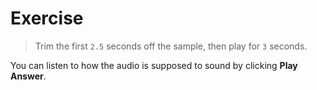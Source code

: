 # Exercise

> Trim the first `2.5` seconds off the sample, then play for `3` seconds.

You can listen to how the audio is supposed to sound by clicking **Play Answer**.